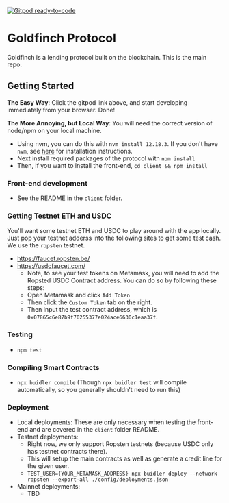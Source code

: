 [![Gitpod ready-to-code](https://img.shields.io/badge/Gitpod-ready--to--code-blue?logo=gitpod)](https://gitpod.io/#https://github.com/goldfinch-eng/goldfinch-protocol)

# Goldfinch Protocol
Goldfinch is a lending protocol built on the blockchain. This is the main repo.

## Getting Started
**The Easy Way**: Click the gitpod link above, and start developing immediately from your browser. Done!

**The More Annoying, but Local Way**:
You will need the correct version of node/npm on your local machine.
- Using nvm, you can do this with `nvm install 12.18.3`. If you don't have `nvm`, see [here](https://github.com/nvm-sh/nvm#installing-and-updating) for installation instructions.
- Next install required packages of the protocol with `npm install`
- Then, if you want to install the front-end, `cd client && npm install`

### Front-end development
- See the README in the `client` folder.

### Getting Testnet ETH and USDC
You'll want some testnet ETH and USDC to play around with the app locally. Just pop your testnet adderss into the following sites to get some test cash. We use the `ropsten` testnet.

- https://faucet.ropsten.be/
- https://usdcfaucet.com/
  - Note, to see your test tokens on Metamask, you will need to add the Ropsted USDC Contract address. You can do so by following these steps:
  - Open Metamask and click `Add Token`
  - Then click the `Custom Token` tab on the right.
  - Then input the test contract address, which is `0x07865c6e87b9f70255377e024ace6630c1eaa37f`.

### Testing
- `npm test`

### Compiling Smart Contracts
- `npx buidler compile` (Though `npx buidler test` will compile automatically, so you generally shouldn't need to run this)

### Deployment
- Local deployments: These are only necessary when testing the front-end and are covered in the `client` folder README.
- Testnet deployments: 
    - Right now, we only support Ropsten testnets (because USDC only has testnet contracts there).
    - This will setup the main contracts as well as generate a credit line for the given user.
    - `TEST_USER={YOUR_METAMASK_ADDRESS} npx buidler deploy --network ropsten --export-all ./config/deployments.json`
- Mainnet deployments:
    - TBD

